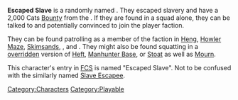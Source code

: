 **Escaped Slave** is a randomly named [](Generic_Recruits.md). They escaped slavery and have a
2,000 Cats [Bounty](Bounty.md "wikilink") from the [](02%20-%20Projects%20&%20Wikis/Kenshi/Kenshi%20Wiki/Kenshi%20Wiki%20Template/United_Cities.md). If they are found in a squad alone,
they can be talked to and potentially convinced to join the player
faction.

They can be found patrolling as a member of the [](02%20-%20Projects%20&%20Wikis/Kenshi/Kenshi%20Wiki/Kenshi%20Wiki%20Template/Empire_Peasants.md) faction in
[Heng](Heng_(Zone).md "wikilink"), [Howler Maze](Howler_Maze.md "wikilink"),
[Skimsands](Skimsands.md "wikilink"), [](The_Great_Desert.md), and [](The_Hook.md). They might also be found squatting in a
[overridden](Town_Overrides.md "wikilink") version of
[Heft](Heft.md "wikilink"), [Manhunter Base](Manhunter_Base.md "wikilink"), or
[Stoat](Stoat.md "wikilink") as well as [Mourn](Mourn.md "wikilink").

This character's entry in [FCS](Forgotten_Construction_Set.md "wikilink")
is named "Escaped Slave". Not to be confused with the similarly named
[Slave Escapee](Slave_Escapee.md "wikilink").

[Category:Characters](Category:Characters "wikilink")
[Category:Playable](Category:Playable "wikilink")